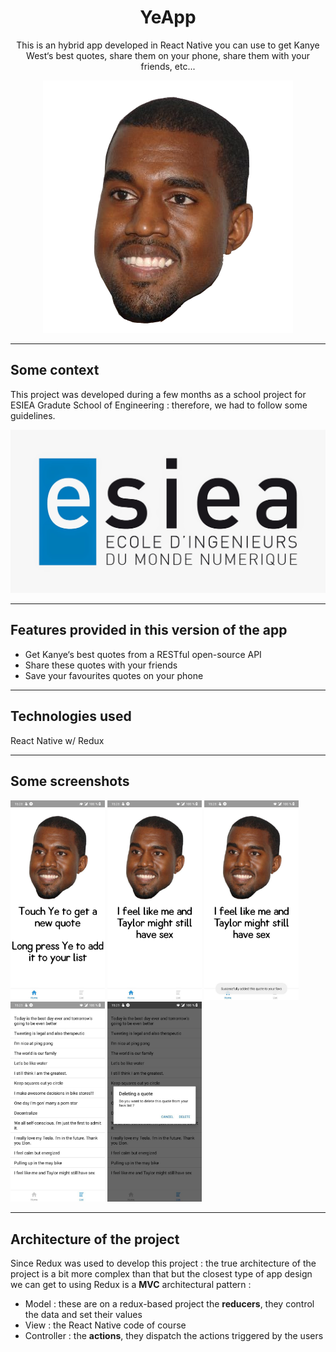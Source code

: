 <h1 align="center">
YeApp
</h1>

<p align="center">
    This is an hybrid app developed in React Native you can use to get Kanye West‘s best quotes, share them on your phone, share them with your friends, etc...
</p>

<p align="center">
    <img src="./assets/images/kanyeIcon.png" alt="Kanye logo" />
</p>

---
## Some context

This project was developed during a few months as a school project for ESIEA Gradute School of Engineering : therefore, we had to follow some guidelines.

<img src="./readmeSrc/logo-esiea.jpg" alt="Kanye logo" />

---

## Features provided in this version of the app

<ul>
    <li>Get Kanye‘s best quotes from a RESTful open-source API</li>
    <li>Share these quotes with your friends</li>
    <li>Save your favourites quotes on your phone</li>
</ul>

---
## Technologies used

React Native w/ Redux <br />

---

## Some screenshots

<img src="./readmeSrc/screen1.jpg" style="width: 30%; height: auto;"/>
<img src="./readmeSrc/screen2.jpg" style="width: 30%; height: auto;"/>
<img src="./readmeSrc/screen3.jpg" style="width: 30%; height: auto;"/>
<img src="./readmeSrc/screen4.jpg" style="width: 30%; height: auto;"/>
<img src="./readmeSrc/screen5.jpg" style="width: 30%; height: auto;"/>

---

## Architecture of the project

Since Redux was used to develop this project : the true architecture of the project is a bit more complex than that but the closest type of app design we can get to using Redux is a **MVC** architectural pattern : 
<ul>
    <li>Model : these are on a redux-based project the <strong>reducers</strong>, they control the data and set their values</li>
    <li>View : the React Native code of course</li>
    <li>Controller : the <strong>actions</strong>, they dispatch the actions triggered by the users</li>
</ul>